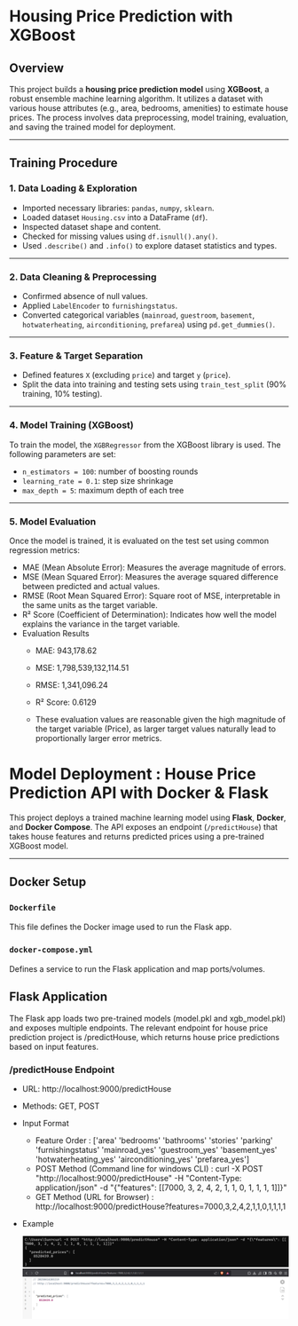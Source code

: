 # Housing Price Prediction with XGBoost

## Overview

This project builds a **housing price prediction model** using **XGBoost**, a robust ensemble machine learning algorithm. It utilizes a dataset with various house attributes (e.g., area, bedrooms, amenities) to estimate house prices. The process involves data preprocessing, model training, evaluation, and saving the trained model for deployment.

---

## Training Procedure

### 1. Data Loading & Exploration
- Imported necessary libraries: `pandas`, `numpy`, `sklearn`.
- Loaded dataset `Housing.csv` into a DataFrame (`df`).
- Inspected dataset shape and content.
- Checked for missing values using `df.isnull().any()`.
- Used `.describe()` and `.info()` to explore dataset statistics and types.

---

### 2. Data Cleaning & Preprocessing
- Confirmed absence of null values.
- Applied `LabelEncoder` to `furnishingstatus`.
- Converted categorical variables (`mainroad`, `guestroom`, `basement`, `hotwaterheating`, `airconditioning`, `prefarea`) using `pd.get_dummies()`.

---

### 3. Feature & Target Separation
- Defined features `X` (excluding `price`) and target `y` (`price`).
- Split the data into training and testing sets using `train_test_split` (90% training, 10% testing).

---

### 4.  Model Training (XGBoost)
To train the model, the `XGBRegressor` from the XGBoost library is used. The following parameters are set:

- `n_estimators = 100`: number of boosting rounds
- `learning_rate = 0.1`: step size shrinkage
- `max_depth = 5`: maximum depth of each tree

---

### 5. Model Evaluation
Once the model is trained, it is evaluated on the test set using common regression metrics:

- MAE (Mean Absolute Error): Measures the average magnitude of errors.
- MSE (Mean Squared Error): Measures the average squared difference between predicted and actual values.
- RMSE (Root Mean Squared Error): Square root of MSE, interpretable in the same units as the target variable.
- R² Score (Coefficient of Determination): Indicates how well the model explains the variance in the target variable.
- Evaluation Results
  - MAE: 943,178.62

  - MSE: 1,798,539,132,114.51

  - RMSE: 1,341,096.24

  - R² Score: 0.6129
  - These evaluation values are reasonable given the high magnitude of the target variable (Price), as larger target values naturally lead to proportionally larger error metrics.

# Model Deployment : House Price Prediction API with Docker & Flask

This project deploys a trained machine learning model using **Flask**, **Docker**, and **Docker Compose**. The API exposes an endpoint (`/predictHouse`) that takes house features and returns predicted prices using a pre-trained XGBoost model.

---

##  Docker Setup

### `Dockerfile`

This file defines the Docker image used to run the Flask app.

### `docker-compose.yml`

Defines a service to run the Flask application and map ports/volumes.

## Flask Application

The Flask app loads two pre-trained models (model.pkl and xgb_model.pkl) and exposes multiple endpoints. The relevant endpoint for house price prediction project is /predictHouse, which returns house price predictions based on input features.

### /predictHouse Endpoint

- URL: http://localhost:9000/predictHouse
- Methods: GET, POST
- Input Format 
  - Feature Order : ['area' 'bedrooms' 'bathrooms' 'stories' 'parking' 'furnishingstatus'
 'mainroad_yes' 'guestroom_yes' 'basement_yes' 'hotwaterheating_yes'
 'airconditioning_yes' 'prefarea_yes']
  - POST Method (Command line for windows CLI) : curl -X POST "http://localhost:9000/predictHouse" -H "Content-Type: application/json" -d "{\"features\": [[7000, 3, 2, 4, 2, 1, 1, 0, 1, 1, 1, 1]]}"
  - GET Method (URL for Browser) : http://localhost:9000/predictHouse?features=7000,3,2,4,2,1,1,0,1,1,1,1 
- Example

  ![alt text](api_viaCLI.png)
  ![alt text](api_viaURL.png)